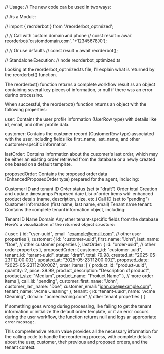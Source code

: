 // Usage:
// The new code can be used in two ways:

// As a Module:

// import { reorderbot } from './reorderbot_optimized';

// // Call with custom domain and phone
// const result = await reorderbot('customdomain.com', '+1234567890');

// // Or use defaults
// const result = await reorderbot();

// Standalone Execution:
// node reorderbot_optimized.ts

Looking at the reorderbot_optimized.ts file, I'll explain what is returned by the reorderbot() function.

The reorderbot() function returns a complete workflow result as an object containing several key pieces of information, or null if there was an error during processing.

When successful, the reorderbot() function returns an object with the following properties:

user: Contains the user profile information (UserRow type) with details like id, email, and other profile data.

customer: Contains the customer record (CustomerRow type) associated with the user, including fields like first_name, last_name, and other customer-specific information.

lastOrder: Contains information about the customer's last order, which may be either an existing order retrieved from the database or a newly created one based on a default template.

proposedOrder: Contains the proposed order data (EnhancedProposedOrder type) prepared for the agent, including:

Customer ID and tenant ID
Order status (set to "draft")
Order total
Creation and update timestamps
Proposed date
List of order items with enhanced product details (name, description, size, etc.)
Call ID (set to "pending")
Customer information (first name, last name, email)
Tenant name
tenant: Contains the complete tenant information object, including:

Tenant ID
Name
Domain
Any other tenant-specific fields from the database
Here's a visualization of the returned object structure:

{
user: {
id: "user-uuid",
email: "example@email.com",
// other user properties
},
customer: {
id: "customer-uuid",
first_name: "John",
last_name: "Doe",
// other customer properties
},
lastOrder: {
id: "order-uuid",
// other order properties
},
proposedOrder: {
customer_id: "customer-uuid",
tenant_id: "tenant-uuid",
status: "draft",
total: 79.98,
created_at: "2025-05-23T12:00:00Z",
updated_at: "2025-05-23T12:00:00Z",
proposed_date: "2025-05-23T12:00:00Z",
order_items: [
{
product_id: "product-uuid",
quantity: 2,
price: 39.99,
product_description: "Description of product",
product_size: "Medium",
product_name: "Product Name"
},
// more order items
],
call_id: "pending",
customer_first_name: "John",
customer_last_name: "Doe",
customer_email: "john.doe@example.com",
tenant_name: "Acme Cleaning"
},
tenant: {
id: "tenant-uuid",
name: "Acme Cleaning",
domain: "acmecleaning.com"
// other tenant properties
}
}

If something goes wrong during processing, like failing to get the tenant information or initialize the default order template, or if an error occurs during the user workflow, the function returns null and logs an appropriate error message.

This comprehensive return value provides all the necessary information for the calling code to handle the reordering process, with complete details about the user, customer, their previous and proposed orders, and the tenant context.
